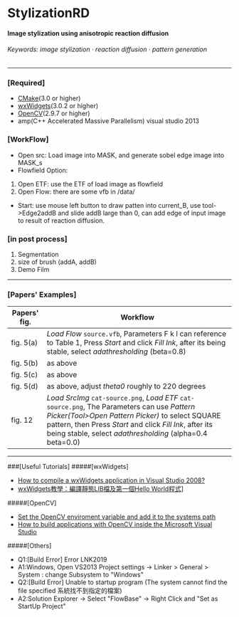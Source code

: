 # StylizationRD 
#### Image stylization using anisotropic reaction diffusion
###### Keywords: image stylization · reaction diffusion · pattern generation
 
---


### [Required]

 * <a href="http://www.cmake.org/" target="_blank">CMake</a>(3.0 or higher)
 * <a href="https://www.wxwidgets.org/" target="_blank">wxWidgets</a>(3.0.2 or higher)
 * <a href="http://opencv.org/" target="_blank">OpenCV</a>(2.9.7 or higher)
 * amp(C++ Accelerated Massive Parallelism)  visual studio 2013


### [WorkFlow]
 * Open src: Load image into MASK, and generate sobel edge image into MASK_s
 * Flowfield Option: 
  1. Open ETF: use the ETF of load image as flowfield
  2. Open Flow: there are some vfb in /data/

 * Start: use mouse left button to draw patten into current_B, use tool->Edge2addB and slide addB large than 0, can add edge of input image to result of reaction diffusion.


### [in post process]
  1. Segmentation
  2. size of brush (addA, addB)
  3. Demo Film


---

### [Papers' Examples]
|Papers' fig.|Workflow|
|------------|--------|
|fig. 5(a)| *Load Flow* `source.vfb`, Parameters F k l can reference to Table 1, Press *Start* and click *Fill Ink*, after its being stable, select *adathresholding* (beta=0.8)|
|fig. 5(b)| as above |
|fig. 5(c)| as above |
|fig. 5(d)| as above, adjust *theta0* roughly to 220 degrees|
|fig. 12| *Load SrcImg* `cat-source.png`, *Load ETF* `cat-source.png`, The Parameters can use *Pattern Picker(Tool>Open Pattern Picker)* to select SQUARE pattern, then Press *Start* and click *Fill Ink*, after its being stable, select *adathresholding* (alpha=0.4 beta=0.0)|


---

###[Useful Tutorials]
#####[wxWidgets]
 * <a href="http://www.rhyous.com/2009/12/16/how-to-compile-a-wxwidgets-application-in-visual-studio-2008/" target="_blank">How to compile a wxWidgets application in Visual Studio 2008?</a>
 * <a href="http://changyang319.pixnet.net/blog/post/26984931-wxwidgets%E6%95%99%E5%AD%B8%EF%BC%9A%E7%B7%A8%E8%AD%AF%E9%9D%9C%E6%85%8Blib%E6%AA%94%E5%8F%8A%E7%AC%AC%E4%B8%80%E5%80%8Bhello-world" target="_blank">wxWidgets教學：編譯靜態LIB檔及第一個Hello World程式]</a>


#####[OpenCV]
 * <a href="http://docs.opencv.org/doc/tutorials/introduction/windows_install/windows_install.html#windowssetpathandenviromentvariable" target="_blank">Set the OpenCV enviroment variable and add it to the systems path</a>
 * <a href="http://docs.opencv.org/doc/tutorials/introduction/windows_visual_studio_Opencv/windows_visual_studio_Opencv.html#windows-visual-studio-how-to" target="_blank">How to build applications with OpenCV inside the Microsoft Visual Studio</a>

#####[Others]
 - Q1:[Build Error] Error LNK2019
 - A1:Windows, Open VS2013 Project settings -> Linker > General > System : change Subsystem to "Windows"
 - Q2:[Build Error] Unable to startup program (The system cannot find the file specified 系統找不到指定的檔案)
 - A2:Solution Explorer -> Select "FlowBase" -> Right Click and "Set as StartUp Project"
